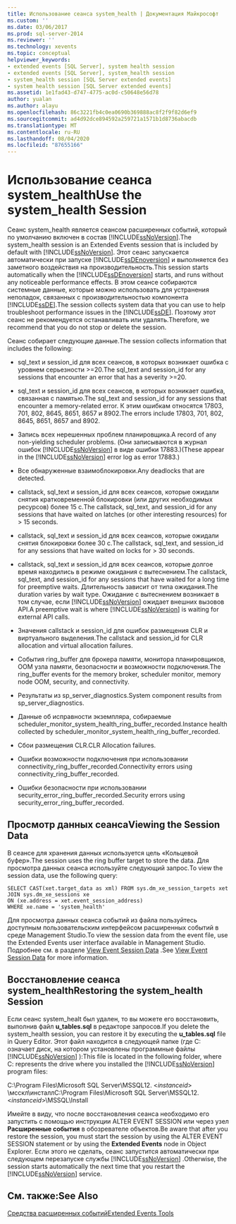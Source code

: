 ```yaml
---
title: Использование сеанса system_health | Документация Майкрософт
ms.custom: ''
ms.date: 03/06/2017
ms.prod: sql-server-2014
ms.reviewer: ''
ms.technology: xevents
ms.topic: conceptual
helpviewer_keywords:
- extended events [SQL Server], system health session
- extended events [SQL Server], system_health session
- system_health session [SQL Server extended events]
- system health session [SQL Server extended events]
ms.assetid: 1e1fad43-d747-4775-ac0d-c50648e56d78
author: yualan
ms.author: alayu
ms.openlocfilehash: 86c3221fb4c0ea0690b369888ac8f2f9f82d6ef9
ms.sourcegitcommit: ad4d92dce894592a259721a1571b1d8736abacdb
ms.translationtype: MT
ms.contentlocale: ru-RU
ms.lasthandoff: 08/04/2020
ms.locfileid: "87655166"
---
```

# <a name="use-the-system_health-session"></a><span data-ttu-id="542b0-102">Использование сеанса system_health</span><span class="sxs-lookup"><span data-stu-id="542b0-102">Use the system_health Session</span></span>
  <span data-ttu-id="542b0-103">Сеанс system_health является сеансом расширенных событий, который по умолчанию включен в состав [!INCLUDE[ssNoVersion](../../includes/ssnoversion-md.md)].</span><span class="sxs-lookup"><span data-stu-id="542b0-103">The system_health session is an Extended Events session that is included by default with [!INCLUDE[ssNoVersion](../../includes/ssnoversion-md.md)].</span></span> <span data-ttu-id="542b0-104">Этот сеанс запускается автоматически при запуске [!INCLUDE[ssDEnoversion](../../includes/ssdenoversion-md.md)] и выполняется без заметного воздействия на производительность.</span><span class="sxs-lookup"><span data-stu-id="542b0-104">This session starts automatically when the [!INCLUDE[ssDEnoversion](../../includes/ssdenoversion-md.md)] starts, and runs without any noticeable performance effects.</span></span> <span data-ttu-id="542b0-105">В этом сеансе собираются системные данные, которые можно использовать для устранения неполадок, связанных с производительностью компонента [!INCLUDE[ssDE](../../includes/ssde-md.md)].</span><span class="sxs-lookup"><span data-stu-id="542b0-105">The session collects system data that you can use to help troubleshoot performance issues in the [!INCLUDE[ssDE](../../includes/ssde-md.md)].</span></span> <span data-ttu-id="542b0-106">Поэтому этот сеанс не рекомендуется останавливать или удалять.</span><span class="sxs-lookup"><span data-stu-id="542b0-106">Therefore, we recommend that you do not stop or delete the session.</span></span>  
  
 <span data-ttu-id="542b0-107">Сеанс собирает следующие данные.</span><span class="sxs-lookup"><span data-stu-id="542b0-107">The session collects information that includes the following:</span></span>  
  
-   <span data-ttu-id="542b0-108">sql_text и session_id для всех сеансов, в которых возникает ошибка с уровнем серьезности >=20.</span><span class="sxs-lookup"><span data-stu-id="542b0-108">The sql_text and session_id for any sessions that encounter an error that has a severity >=20.</span></span>  
  
-   <span data-ttu-id="542b0-109">sql_text и session_id для всех сеансов, в которых возникает ошибка, связанная с памятью.</span><span class="sxs-lookup"><span data-stu-id="542b0-109">The sql_text and session_id for any sessions that encounter a memory-related error.</span></span> <span data-ttu-id="542b0-110">К этим ошибкам относятся 17803, 701, 802, 8645, 8651, 8657 и 8902.</span><span class="sxs-lookup"><span data-stu-id="542b0-110">The errors include 17803, 701, 802, 8645, 8651, 8657 and 8902.</span></span>  
  
-   <span data-ttu-id="542b0-111">Запись всех нерешенных проблем планировщика.</span><span class="sxs-lookup"><span data-stu-id="542b0-111">A record of any non-yielding scheduler problems.</span></span> <span data-ttu-id="542b0-112">(Они записываются в журнал ошибок [!INCLUDE[ssNoVersion](../../includes/ssnoversion-md.md)] в виде ошибки 17883.)</span><span class="sxs-lookup"><span data-stu-id="542b0-112">(These appear in the [!INCLUDE[ssNoVersion](../../includes/ssnoversion-md.md)] error log as error 17883.)</span></span>  
  
-   <span data-ttu-id="542b0-113">Все обнаруженные взаимоблокировки.</span><span class="sxs-lookup"><span data-stu-id="542b0-113">Any deadlocks that are detected.</span></span>  
  
-   <span data-ttu-id="542b0-114">callstack, sql_text и session_id для всех сеансов, которые ожидали снятия кратковременной блокировки (или других необходимых ресурсов) более 15 с.</span><span class="sxs-lookup"><span data-stu-id="542b0-114">The callstack, sql_text, and session_id for any sessions that have waited on latches (or other interesting resources) for > 15 seconds.</span></span>  
  
-   <span data-ttu-id="542b0-115">callstack, sql_text и session_id для всех сеансов, которые ожидали снятия блокировки более 30 с.</span><span class="sxs-lookup"><span data-stu-id="542b0-115">The callstack, sql_text, and session_id for any sessions that have waited on locks for > 30 seconds.</span></span>  
  
-   <span data-ttu-id="542b0-116">callstack, sql_text и session_id для всех сеансов, которые долгое время находились в режиме ожидания с вытеснением.</span><span class="sxs-lookup"><span data-stu-id="542b0-116">The callstack, sql_text, and session_id for any sessions that have waited for a long time for preemptive waits.</span></span> <span data-ttu-id="542b0-117">Длительность зависит от типа ожидания.</span><span class="sxs-lookup"><span data-stu-id="542b0-117">The duration varies by wait type.</span></span> <span data-ttu-id="542b0-118">Ожидание с вытеснением возникает в том случае, если [!INCLUDE[ssNoVersion](../../includes/ssnoversion-md.md)] ожидает внешних вызовов API.</span><span class="sxs-lookup"><span data-stu-id="542b0-118">A preemptive wait is where [!INCLUDE[ssNoVersion](../../includes/ssnoversion-md.md)] is waiting for external API calls.</span></span>  
  
-   <span data-ttu-id="542b0-119">Значения callstack и session_id для ошибок размещения CLR и виртуального выделения.</span><span class="sxs-lookup"><span data-stu-id="542b0-119">The callstack and session_id for CLR allocation and virtual allocation failures.</span></span>  
  
-   <span data-ttu-id="542b0-120">События ring_buffer для брокера памяти, монитора планировщиков, OOM узла памяти, безопасности и возможности подключения.</span><span class="sxs-lookup"><span data-stu-id="542b0-120">The ring_buffer events for the memory broker, scheduler monitor, memory node OOM, security, and connectivity.</span></span>  
  
-   <span data-ttu-id="542b0-121">Результаты из sp_server_diagnostics.</span><span class="sxs-lookup"><span data-stu-id="542b0-121">System component results from sp_server_diagnostics.</span></span>  
  
-   <span data-ttu-id="542b0-122">Данные об исправности экземпляра, собираемые scheduler_monitor_system_health_ring_buffer_recorded.</span><span class="sxs-lookup"><span data-stu-id="542b0-122">Instance health collected by scheduler_monitor_system_health_ring_buffer_recorded.</span></span>  
  
-   <span data-ttu-id="542b0-123">Сбои размещения CLR.</span><span class="sxs-lookup"><span data-stu-id="542b0-123">CLR Allocation failures.</span></span>  
  
-   <span data-ttu-id="542b0-124">Ошибки возможности подключения при использовании connectivity_ring_buffer_recorded.</span><span class="sxs-lookup"><span data-stu-id="542b0-124">Connectivity errors using connectivity_ring_buffer_recorded.</span></span>  
  
-   <span data-ttu-id="542b0-125">Ошибки безопасности при использовании security_error_ring_buffer_recorded.</span><span class="sxs-lookup"><span data-stu-id="542b0-125">Security errors using security_error_ring_buffer_recorded.</span></span>  
  
## <a name="viewing-the-session-data"></a><span data-ttu-id="542b0-126">Просмотр данных сеанса</span><span class="sxs-lookup"><span data-stu-id="542b0-126">Viewing the Session Data</span></span>  
 <span data-ttu-id="542b0-127">В сеансе для хранения данных используется цель «Кольцевой буфер».</span><span class="sxs-lookup"><span data-stu-id="542b0-127">The session uses the ring buffer target to store the data.</span></span> <span data-ttu-id="542b0-128">Для просмотра данных сеанса используйте следующий запрос.</span><span class="sxs-lookup"><span data-stu-id="542b0-128">To view the session data, use the following query:</span></span>  
  
```  
SELECT CAST(xet.target_data as xml) FROM sys.dm_xe_session_targets xet  
JOIN sys.dm_xe_sessions xe  
ON (xe.address = xet.event_session_address)  
WHERE xe.name = 'system_health'  
```  
  
 <span data-ttu-id="542b0-129">Для просмотра данных сеанса событий из файла пользуйтесь доступным пользовательским интерфейсом расширенных событий в среде Management Studio.</span><span class="sxs-lookup"><span data-stu-id="542b0-129">To view the session data from the event file, use the Extended Events user interface available in Management Studio.</span></span> <span data-ttu-id="542b0-130">Подробнее см. в разделе [View Event Session Data](../../database-engine/view-event-session-data.md) .</span><span class="sxs-lookup"><span data-stu-id="542b0-130">See [View Event Session Data](../../database-engine/view-event-session-data.md) for more information.</span></span>  
  
## <a name="restoring-the-system_health-session"></a><span data-ttu-id="542b0-131">Восстановление сеанса system_health</span><span class="sxs-lookup"><span data-stu-id="542b0-131">Restoring the system_health Session</span></span>  
 <span data-ttu-id="542b0-132">Если сеанс system_healt был удален, то вы можете его восстановить, выполнив файл **u_tables.sql** в редакторе запросов.</span><span class="sxs-lookup"><span data-stu-id="542b0-132">If you delete the system_health session, you can restore it by executing the **u_tables.sql** file in Query Editor.</span></span> <span data-ttu-id="542b0-133">Этот файл находится в следующей папке (где C: означает диск, на котором установлены программные файлы [!INCLUDE[ssNoVersion](../../includes/ssnoversion-md.md)] ):</span><span class="sxs-lookup"><span data-stu-id="542b0-133">This file is located in the following folder, where C: represents the drive where you installed the [!INCLUDE[ssNoVersion](../../includes/ssnoversion-md.md)] program files:</span></span>  
  
 <span data-ttu-id="542b0-134">C:\Program Files\Microsoft SQL Server\MSSQL12. \<*instanceid*> \мсскл\инсталл</span><span class="sxs-lookup"><span data-stu-id="542b0-134">C:\Program Files\Microsoft SQL Server\MSSQL12.\<*instanceid*>\MSSQL\Install</span></span>  
  
 <span data-ttu-id="542b0-135">Имейте в виду, что после восстановления сеанса необходимо его запустить с помощью инструкции ALTER EVENT SESSION или через узел **Расширенные события** в обозревателе объектов.</span><span class="sxs-lookup"><span data-stu-id="542b0-135">Be aware that after you restore the session, you must start the session by using the ALTER EVENT SESSION statement or by using the **Extended Events** node in Object Explorer.</span></span> <span data-ttu-id="542b0-136">Если этого не сделать, сеанс запустится автоматически при следующем перезапуске службы [!INCLUDE[ssNoVersion](../../includes/ssnoversion-md.md)] .</span><span class="sxs-lookup"><span data-stu-id="542b0-136">Otherwise, the session starts automatically the next time that you restart the [!INCLUDE[ssNoVersion](../../includes/ssnoversion-md.md)] service.</span></span>  
  
## <a name="see-also"></a><span data-ttu-id="542b0-137">См. также:</span><span class="sxs-lookup"><span data-stu-id="542b0-137">See Also</span></span>  
 [<span data-ttu-id="542b0-138">Средства расширенных событий</span><span class="sxs-lookup"><span data-stu-id="542b0-138">Extended Events Tools</span></span>](extended-events-tools.md)  
  
  
